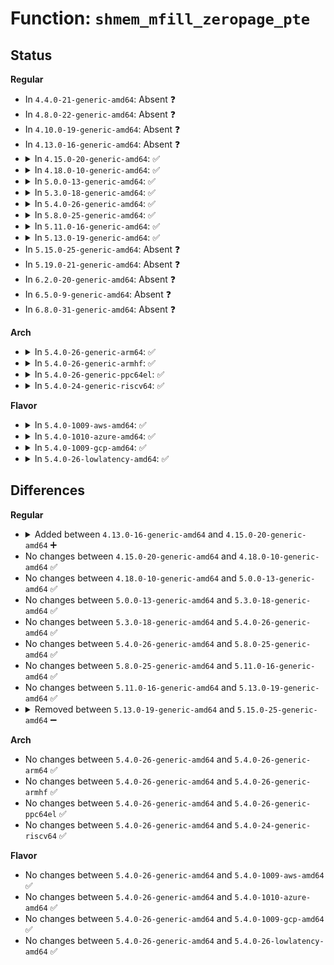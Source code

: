 # Function: <code>shmem_mfill_zeropage_pte</code>

## Status
<b>Regular</b>
<ul>
<li>
In <code>4.4.0-21-generic-amd64</code>: Absent ❓
</li>
<li>
In <code>4.8.0-22-generic-amd64</code>: Absent ❓
</li>
<li>
In <code>4.10.0-19-generic-amd64</code>: Absent ❓
</li>
<li>
In <code>4.13.0-16-generic-amd64</code>: Absent ❓
</li>
<li>
<details>
<summary>In <code>4.15.0-20-generic-amd64</code>: ✅</summary>

```c
int shmem_mfill_zeropage_pte(struct mm_struct * dst_mm, pmd_t * dst_pmd, struct vm_area_struct * dst_vma, long unsigned int dst_addr)
```

```json
{
  "name": "shmem_mfill_zeropage_pte",
  "collision_type": "Unique Global",
  "inline_type": "No",
  "funcs": [
    {
      "addr": 18446744071580887600,
      "name": "shmem_mfill_zeropage_pte",
      "external": true,
      "loc": "mm/shmem.c:2369",
      "file": "mm/shmem.c",
      "inline": "seen, unknown",
      "caller_inline": [],
      "caller_func": [
        "mm/userfaultfd.c:mfill_zeropage"
      ]
    }
  ],
  "symbols": [
    {
      "addr": 18446744071580887600,
      "name": "shmem_mfill_zeropage_pte",
      "section": ".text",
      "bind": "STB_GLOBAL",
      "size": 77
    }
  ]
}
```
</details>
</li>
<li>
<details>
<summary>In <code>4.18.0-10-generic-amd64</code>: ✅</summary>

```c
int shmem_mfill_zeropage_pte(struct mm_struct * dst_mm, pmd_t * dst_pmd, struct vm_area_struct * dst_vma, long unsigned int dst_addr)
```

```json
{
  "name": "shmem_mfill_zeropage_pte",
  "collision_type": "Unique Global",
  "inline_type": "No",
  "funcs": [
    {
      "addr": 18446744071581023888,
      "name": "shmem_mfill_zeropage_pte",
      "external": true,
      "loc": "mm/shmem.c:2390",
      "file": "mm/shmem.c",
      "inline": "seen, unknown",
      "caller_inline": [],
      "caller_func": [
        "mm/userfaultfd.c:mfill_zeropage"
      ]
    }
  ],
  "symbols": [
    {
      "addr": 18446744071581023888,
      "name": "shmem_mfill_zeropage_pte",
      "section": ".text",
      "bind": "STB_GLOBAL",
      "size": 77
    }
  ]
}
```
</details>
</li>
<li>
<details>
<summary>In <code>5.0.0-13-generic-amd64</code>: ✅</summary>

```c
int shmem_mfill_zeropage_pte(struct mm_struct * dst_mm, pmd_t * dst_pmd, struct vm_area_struct * dst_vma, long unsigned int dst_addr)
```

```json
{
  "name": "shmem_mfill_zeropage_pte",
  "collision_type": "Unique Global",
  "inline_type": "No",
  "funcs": [
    {
      "addr": 18446744071581101648,
      "name": "shmem_mfill_zeropage_pte",
      "external": true,
      "loc": "mm/shmem.c:2374",
      "file": "mm/shmem.c",
      "inline": "seen, unknown",
      "caller_inline": [],
      "caller_func": [
        "mm/userfaultfd.c:mfill_zeropage"
      ]
    }
  ],
  "symbols": [
    {
      "addr": 18446744071581101648,
      "name": "shmem_mfill_zeropage_pte",
      "section": ".text",
      "bind": "STB_GLOBAL",
      "size": 77
    }
  ]
}
```
</details>
</li>
<li>
<details>
<summary>In <code>5.3.0-18-generic-amd64</code>: ✅</summary>

```c
int shmem_mfill_zeropage_pte(struct mm_struct * dst_mm, pmd_t * dst_pmd, struct vm_area_struct * dst_vma, long unsigned int dst_addr)
```

```json
{
  "name": "shmem_mfill_zeropage_pte",
  "collision_type": "Unique Global",
  "inline_type": "No",
  "funcs": [
    {
      "addr": 18446744071581166000,
      "name": "shmem_mfill_zeropage_pte",
      "external": true,
      "loc": "mm/shmem.c:2455",
      "file": "mm/shmem.c",
      "inline": "seen, unknown",
      "caller_inline": [],
      "caller_func": [
        "mm/userfaultfd.c:mfill_zeropage"
      ]
    }
  ],
  "symbols": [
    {
      "addr": 18446744071581166000,
      "name": "shmem_mfill_zeropage_pte",
      "section": ".text",
      "bind": "STB_GLOBAL",
      "size": 77
    }
  ]
}
```
</details>
</li>
<li>
<details>
<summary>In <code>5.4.0-26-generic-amd64</code>: ✅</summary>

```c
int shmem_mfill_zeropage_pte(struct mm_struct * dst_mm, pmd_t * dst_pmd, struct vm_area_struct * dst_vma, long unsigned int dst_addr)
```

```json
{
  "name": "shmem_mfill_zeropage_pte",
  "collision_type": "Unique Global",
  "inline_type": "No",
  "funcs": [
    {
      "addr": 18446744071581223920,
      "name": "shmem_mfill_zeropage_pte",
      "external": true,
      "loc": "mm/shmem.c:2475",
      "file": "mm/shmem.c",
      "inline": "seen, unknown",
      "caller_inline": [],
      "caller_func": [
        "mm/userfaultfd.c:mfill_zeropage"
      ]
    }
  ],
  "symbols": [
    {
      "addr": 18446744071581223920,
      "name": "shmem_mfill_zeropage_pte",
      "section": ".text",
      "bind": "STB_GLOBAL",
      "size": 77
    }
  ]
}
```
</details>
</li>
<li>
<details>
<summary>In <code>5.8.0-25-generic-amd64</code>: ✅</summary>

```c
int shmem_mfill_zeropage_pte(struct mm_struct * dst_mm, pmd_t * dst_pmd, struct vm_area_struct * dst_vma, long unsigned int dst_addr)
```

```json
{
  "name": "shmem_mfill_zeropage_pte",
  "collision_type": "Unique Global",
  "inline_type": "No",
  "funcs": [
    {
      "addr": 18446744071581411504,
      "name": "shmem_mfill_zeropage_pte",
      "external": true,
      "loc": "mm/shmem.c:2447",
      "file": "mm/shmem.c",
      "inline": "seen, unknown",
      "caller_inline": [],
      "caller_func": [
        "mm/userfaultfd.c:mfill_zeropage"
      ]
    }
  ],
  "symbols": [
    {
      "addr": 18446744071581411504,
      "name": "shmem_mfill_zeropage_pte",
      "section": ".text",
      "bind": "STB_GLOBAL",
      "size": 77
    }
  ]
}
```
</details>
</li>
<li>
<details>
<summary>In <code>5.11.0-16-generic-amd64</code>: ✅</summary>

```c
int shmem_mfill_zeropage_pte(struct mm_struct * dst_mm, pmd_t * dst_pmd, struct vm_area_struct * dst_vma, long unsigned int dst_addr)
```

```json
{
  "name": "shmem_mfill_zeropage_pte",
  "collision_type": "Unique Global",
  "inline_type": "No",
  "funcs": [
    {
      "addr": 18446744071581453648,
      "name": "shmem_mfill_zeropage_pte",
      "external": true,
      "loc": "mm/shmem.c:2489",
      "file": "mm/shmem.c",
      "inline": "seen, unknown",
      "caller_inline": [],
      "caller_func": [
        "mm/userfaultfd.c:mfill_zeropage"
      ]
    }
  ],
  "symbols": [
    {
      "addr": 18446744071581453648,
      "name": "shmem_mfill_zeropage_pte",
      "section": ".text",
      "bind": "STB_GLOBAL",
      "size": 77
    }
  ]
}
```
</details>
</li>
<li>
<details>
<summary>In <code>5.13.0-19-generic-amd64</code>: ✅</summary>

```c
int shmem_mfill_zeropage_pte(struct mm_struct * dst_mm, pmd_t * dst_pmd, struct vm_area_struct * dst_vma, long unsigned int dst_addr)
```

```json
{
  "name": "shmem_mfill_zeropage_pte",
  "collision_type": "Unique Global",
  "inline_type": "No",
  "funcs": [
    {
      "addr": 18446744071581474544,
      "name": "shmem_mfill_zeropage_pte",
      "external": true,
      "loc": "mm/shmem.c:2487",
      "file": "mm/shmem.c",
      "inline": "seen, unknown",
      "caller_inline": [],
      "caller_func": [
        "mm/userfaultfd.c:mfill_zeropage"
      ]
    }
  ],
  "symbols": [
    {
      "addr": 18446744071581474544,
      "name": "shmem_mfill_zeropage_pte",
      "section": ".text",
      "bind": "STB_GLOBAL",
      "size": 77
    }
  ]
}
```
</details>
</li>
<li>
In <code>5.15.0-25-generic-amd64</code>: Absent ❓
</li>
<li>
In <code>5.19.0-21-generic-amd64</code>: Absent ❓
</li>
<li>
In <code>6.2.0-20-generic-amd64</code>: Absent ❓
</li>
<li>
In <code>6.5.0-9-generic-amd64</code>: Absent ❓
</li>
<li>
In <code>6.8.0-31-generic-amd64</code>: Absent ❓
</li>
</ul>
<b>Arch</b>
<ul>
<li>
<details>
<summary>In <code>5.4.0-26-generic-arm64</code>: ✅</summary>

```c
int shmem_mfill_zeropage_pte(struct mm_struct * dst_mm, pmd_t * dst_pmd, struct vm_area_struct * dst_vma, long unsigned int dst_addr)
```

```json
{
  "name": "shmem_mfill_zeropage_pte",
  "collision_type": "Unique Global",
  "inline_type": "No",
  "funcs": [
    {
      "addr": 18446603336492610248,
      "name": "shmem_mfill_zeropage_pte",
      "external": true,
      "loc": "mm/shmem.c:2475",
      "file": "mm/shmem.c",
      "inline": "seen, unknown",
      "caller_inline": [],
      "caller_func": [
        "mm/userfaultfd.c:mfill_zeropage"
      ]
    }
  ],
  "symbols": [
    {
      "addr": 18446603336492610248,
      "name": "shmem_mfill_zeropage_pte",
      "section": ".text",
      "bind": "STB_GLOBAL",
      "size": 136
    }
  ]
}
```
</details>
</li>
<li>
<details>
<summary>In <code>5.4.0-26-generic-armhf</code>: ✅</summary>

```c
int shmem_mfill_zeropage_pte(struct mm_struct * dst_mm, pmd_t * dst_pmd, struct vm_area_struct * dst_vma, long unsigned int dst_addr)
```

```json
{
  "name": "shmem_mfill_zeropage_pte",
  "collision_type": "Unique Global",
  "inline_type": "No",
  "funcs": [
    {
      "addr": 3226464444,
      "name": "shmem_mfill_zeropage_pte",
      "external": true,
      "loc": "mm/shmem.c:2475",
      "file": "mm/shmem.c",
      "inline": "seen, unknown",
      "caller_inline": [],
      "caller_func": [
        "mm/userfaultfd.c:mfill_zeropage"
      ]
    }
  ],
  "symbols": [
    {
      "addr": 3226464444,
      "name": "shmem_mfill_zeropage_pte",
      "section": ".text",
      "bind": "STB_GLOBAL",
      "size": 112
    }
  ]
}
```
</details>
</li>
<li>
<details>
<summary>In <code>5.4.0-26-generic-ppc64el</code>: ✅</summary>

```c
int shmem_mfill_zeropage_pte(struct mm_struct * dst_mm, pmd_t * dst_pmd, struct vm_area_struct * dst_vma, long unsigned int dst_addr)
```

```json
{
  "name": "shmem_mfill_zeropage_pte",
  "collision_type": "Unique Global",
  "inline_type": "No",
  "funcs": [
    {
      "addr": 13835058055285929136,
      "name": "shmem_mfill_zeropage_pte",
      "external": true,
      "loc": "mm/shmem.c:2475",
      "file": "mm/shmem.c",
      "inline": "seen, unknown",
      "caller_inline": [],
      "caller_func": [
        "mm/userfaultfd.c:mfill_zeropage"
      ]
    }
  ],
  "symbols": [
    {
      "addr": 13835058055285929136,
      "name": "shmem_mfill_zeropage_pte",
      "section": ".text",
      "bind": "STB_GLOBAL",
      "size": 108
    }
  ]
}
```
</details>
</li>
<li>
<details>
<summary>In <code>5.4.0-24-generic-riscv64</code>: ✅</summary>

```c
int shmem_mfill_zeropage_pte(struct mm_struct * dst_mm, pmd_t * dst_pmd, struct vm_area_struct * dst_vma, long unsigned int dst_addr)
```

```json
{
  "name": "shmem_mfill_zeropage_pte",
  "collision_type": "Unique Global",
  "inline_type": "No",
  "funcs": [
    {
      "addr": 18446743936272639352,
      "name": "shmem_mfill_zeropage_pte",
      "external": true,
      "loc": "mm/shmem.c:2475",
      "file": "mm/shmem.c",
      "inline": "seen, unknown",
      "caller_inline": [],
      "caller_func": [
        "mm/userfaultfd.c:mfill_zeropage"
      ]
    }
  ],
  "symbols": [
    {
      "addr": 18446743936272639352,
      "name": "shmem_mfill_zeropage_pte",
      "section": ".text",
      "bind": "STB_GLOBAL",
      "size": 78
    }
  ]
}
```
</details>
</li>
</ul>
<b>Flavor</b>
<ul>
<li>
<details>
<summary>In <code>5.4.0-1009-aws-amd64</code>: ✅</summary>

```c
int shmem_mfill_zeropage_pte(struct mm_struct * dst_mm, pmd_t * dst_pmd, struct vm_area_struct * dst_vma, long unsigned int dst_addr)
```

```json
{
  "name": "shmem_mfill_zeropage_pte",
  "collision_type": "Unique Global",
  "inline_type": "No",
  "funcs": [
    {
      "addr": 18446744071581192768,
      "name": "shmem_mfill_zeropage_pte",
      "external": true,
      "loc": "mm/shmem.c:2475",
      "file": "mm/shmem.c",
      "inline": "seen, unknown",
      "caller_inline": [],
      "caller_func": [
        "mm/userfaultfd.c:mfill_zeropage"
      ]
    }
  ],
  "symbols": [
    {
      "addr": 18446744071581192768,
      "name": "shmem_mfill_zeropage_pte",
      "section": ".text",
      "bind": "STB_GLOBAL",
      "size": 77
    }
  ]
}
```
</details>
</li>
<li>
<details>
<summary>In <code>5.4.0-1010-azure-amd64</code>: ✅</summary>

```c
int shmem_mfill_zeropage_pte(struct mm_struct * dst_mm, pmd_t * dst_pmd, struct vm_area_struct * dst_vma, long unsigned int dst_addr)
```

```json
{
  "name": "shmem_mfill_zeropage_pte",
  "collision_type": "Unique Global",
  "inline_type": "No",
  "funcs": [
    {
      "addr": 18446744071581139520,
      "name": "shmem_mfill_zeropage_pte",
      "external": true,
      "loc": "mm/shmem.c:2475",
      "file": "mm/shmem.c",
      "inline": "seen, unknown",
      "caller_inline": [],
      "caller_func": [
        "mm/userfaultfd.c:mfill_zeropage"
      ]
    }
  ],
  "symbols": [
    {
      "addr": 18446744071581139520,
      "name": "shmem_mfill_zeropage_pte",
      "section": ".text",
      "bind": "STB_GLOBAL",
      "size": 77
    }
  ]
}
```
</details>
</li>
<li>
<details>
<summary>In <code>5.4.0-1009-gcp-amd64</code>: ✅</summary>

```c
int shmem_mfill_zeropage_pte(struct mm_struct * dst_mm, pmd_t * dst_pmd, struct vm_area_struct * dst_vma, long unsigned int dst_addr)
```

```json
{
  "name": "shmem_mfill_zeropage_pte",
  "collision_type": "Unique Global",
  "inline_type": "No",
  "funcs": [
    {
      "addr": 18446744071581183968,
      "name": "shmem_mfill_zeropage_pte",
      "external": true,
      "loc": "mm/shmem.c:2475",
      "file": "mm/shmem.c",
      "inline": "seen, unknown",
      "caller_inline": [],
      "caller_func": [
        "mm/userfaultfd.c:mfill_zeropage"
      ]
    }
  ],
  "symbols": [
    {
      "addr": 18446744071581183968,
      "name": "shmem_mfill_zeropage_pte",
      "section": ".text",
      "bind": "STB_GLOBAL",
      "size": 77
    }
  ]
}
```
</details>
</li>
<li>
<details>
<summary>In <code>5.4.0-26-lowlatency-amd64</code>: ✅</summary>

```c
int shmem_mfill_zeropage_pte(struct mm_struct * dst_mm, pmd_t * dst_pmd, struct vm_area_struct * dst_vma, long unsigned int dst_addr)
```

```json
{
  "name": "shmem_mfill_zeropage_pte",
  "collision_type": "Unique Global",
  "inline_type": "No",
  "funcs": [
    {
      "addr": 18446744071581247216,
      "name": "shmem_mfill_zeropage_pte",
      "external": true,
      "loc": "mm/shmem.c:2475",
      "file": "mm/shmem.c",
      "inline": "seen, unknown",
      "caller_inline": [],
      "caller_func": [
        "mm/userfaultfd.c:mfill_zeropage"
      ]
    }
  ],
  "symbols": [
    {
      "addr": 18446744071581247216,
      "name": "shmem_mfill_zeropage_pte",
      "section": ".text",
      "bind": "STB_GLOBAL",
      "size": 77
    }
  ]
}
```
</details>
</li>
</ul>

## Differences
<b>Regular</b>
<ul>
<li>
<details>
<summary>Added between <code>4.13.0-16-generic-amd64</code> and <code>4.15.0-20-generic-amd64</code> ➕</summary>

```c
int shmem_mfill_zeropage_pte(struct mm_struct * dst_mm, pmd_t * dst_pmd, struct vm_area_struct * dst_vma, long unsigned int dst_addr)
```
</details>
</li>
<li>
No changes between <code>4.15.0-20-generic-amd64</code> and <code>4.18.0-10-generic-amd64</code> ✅
</li>
<li>
No changes between <code>4.18.0-10-generic-amd64</code> and <code>5.0.0-13-generic-amd64</code> ✅
</li>
<li>
No changes between <code>5.0.0-13-generic-amd64</code> and <code>5.3.0-18-generic-amd64</code> ✅
</li>
<li>
No changes between <code>5.3.0-18-generic-amd64</code> and <code>5.4.0-26-generic-amd64</code> ✅
</li>
<li>
No changes between <code>5.4.0-26-generic-amd64</code> and <code>5.8.0-25-generic-amd64</code> ✅
</li>
<li>
No changes between <code>5.8.0-25-generic-amd64</code> and <code>5.11.0-16-generic-amd64</code> ✅
</li>
<li>
No changes between <code>5.11.0-16-generic-amd64</code> and <code>5.13.0-19-generic-amd64</code> ✅
</li>
<li>
<details>
<summary>Removed between <code>5.13.0-19-generic-amd64</code> and <code>5.15.0-25-generic-amd64</code> ➖</summary>

```c
int shmem_mfill_zeropage_pte(struct mm_struct * dst_mm, pmd_t * dst_pmd, struct vm_area_struct * dst_vma, long unsigned int dst_addr)
```
</details>
</li>
</ul>
<b>Arch</b>
<ul>
<li>
No changes between <code>5.4.0-26-generic-amd64</code> and <code>5.4.0-26-generic-arm64</code> ✅
</li>
<li>
No changes between <code>5.4.0-26-generic-amd64</code> and <code>5.4.0-26-generic-armhf</code> ✅
</li>
<li>
No changes between <code>5.4.0-26-generic-amd64</code> and <code>5.4.0-26-generic-ppc64el</code> ✅
</li>
<li>
No changes between <code>5.4.0-26-generic-amd64</code> and <code>5.4.0-24-generic-riscv64</code> ✅
</li>
</ul>
<b>Flavor</b>
<ul>
<li>
No changes between <code>5.4.0-26-generic-amd64</code> and <code>5.4.0-1009-aws-amd64</code> ✅
</li>
<li>
No changes between <code>5.4.0-26-generic-amd64</code> and <code>5.4.0-1010-azure-amd64</code> ✅
</li>
<li>
No changes between <code>5.4.0-26-generic-amd64</code> and <code>5.4.0-1009-gcp-amd64</code> ✅
</li>
<li>
No changes between <code>5.4.0-26-generic-amd64</code> and <code>5.4.0-26-lowlatency-amd64</code> ✅
</li>
</ul>
